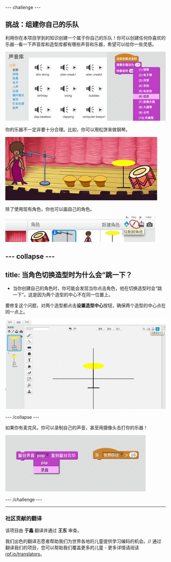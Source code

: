--- challenge ---

## 挑战：组建你自己的乐队

利用你在本项目学到的知识创建一个属于你自己的乐队！你可以创建任何你喜欢的乐器--看一下声音库和造型库都有哪些声音和乐器，希望可以给你一些灵感。

![截屏](images/band-ideas.png)

你的乐器不一定非要十分合理。比如，你可以用松饼来做钢琴。

![截屏](images/band-piano.png)

除了使用现有角色，你也可以画自己的角色。

![截屏](images/band-draw.png)

--- collapse ---
---
title: 当角色切换造型时为什么会“跳一下？
---
+ 当你创建自己的角色时，你可能会发现当你点击角色，他在切换造型时会“跳一下”。这是因为两个造型的中心不在同一位置上。

要修复这个问题，对两个造型都点击**设置造型中心**按钮，确保两个造型的中心点在同一点上。

![截屏](images/band-center.png)

--- /collapse ---

如果你有麦克风，你可以录制自己的声音，甚至用摄像头击打你的乐器！

![截屏](images/band-io.png)

--- /challenge ---
***
### 社区贡献的翻译 

该项目由 **于鑫** 翻译并通过 **王东** 审查。

我们出色的翻译志愿者帮助我们为世界各地的儿童提供学习编码的机会。// 通过翻译我们的项目，您可以帮助我们覆盖更多的儿童 - 更多详情请阅读[rpf.io/translators](https://rpf.io/translators)。
